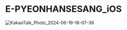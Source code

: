 # E-PYEONHANSESANG_iOS

![KakaoTalk_Photo_2024-06-19-16-07-36](https://github.com/JangGa-ne/DONGWON_iOS/assets/147118268/04b43a0e-5fe4-4c7a-b315-f203ec6ecb06)
